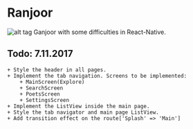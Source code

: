 # Ranjoor
![alt tag](http://uupload.ir/files/azb_ranjoor.png)
Ganjoor with some difficulties in React-Native.


## Todo: 7.11.2017
```
+ Style the header in all pages.
+ Implement the tab navigation. Screens to be implemented:
    + MainScreen(Explore)
    + SearchScreen
    + PoetsScreen
    + SettingsScreen
+ Implement the ListView inside the main page.
+ Style the tab navigator and main page ListView.
+ Add transition effect on the route['Splash' => 'Main']
```